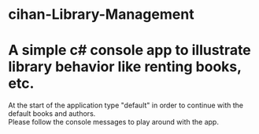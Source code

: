 # cihan-Library-Management
# A simple c# console app to illustrate library behavior like renting books, etc.

At the start of the application type "default" in order to continue with the default books and authors. \
Please follow the console messages to play around with the app.
